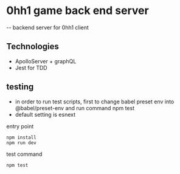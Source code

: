 # 0hh1 game back end server
-- backend server for 0hh1 client

## Technologies
- ApolloServer + graphQL
- Jest for TDD

## testing
- in order to run test scripts, first to change babel preset env into @babel/preset-env and run command npm test
- default setting is esnext


entry point
```
npm install
npm run dev
```

test command
```
npm test
```
